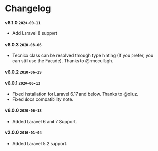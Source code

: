 # Changelog

#### v6.1.0 `2020-09-11`
- Add Laravel 8 support

#### v6.0.3 `2020-08-06`
- Tecnico class can be resolved through type hinting (If you prefer, you can still use the Facade). Thanks to @rmccullagh.

#### v6.0.2 `2020-06-29`

#### v6.0.1 `2020-06-13`
- Fixed installation for Laravel 6.17 and below. Thanks to @oliuz.
- Fixed docs compatibility note.

#### v6.0.0 `2020-06-13`
- Added Laravel 6 and 7 Support.

#### v2.0.0 `2016-01-04`
- Added Laravel 5.2 support.